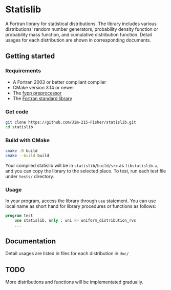 # Statislib

A Fortran library for statistical distributions. The library includes various distributions' random number generators, probability density function or probability mass function, and cumulative distribution function. Detail usages for each distribution are shown in corresponding documents.

## Getting started
### Requirements
- A Fortran 2003 or better compliant compiler
- CMake version 3.14 or newer
- The [fypp preprocessor](https://github.com/aradi/fypp.git)
- The [Fortran standard library](https://github.com/fortran-lang/stdlib.git)
### Get code

``` sh
git clone https://github.com/Jim-215-Fisher/statislib.git
cd statislib
```
### Build with CMake

``` sh
cmake -B build
cmake --build build
```

Your compiled statislib will be in `statislib/build/src` as `libstatislib.a`, and you can copy the library to the selected place. To test, run each test file under `tests/` directory.

### Usage
In your program, access the library through `use` statement. You can use local name as short hand for library procedures or functions as follows:

``` fortran
program test
    use statislib, only : uni => uniform_distribution_rvs
    ...
```

## Documentation

Detail usages are listed in files for each distribution in `doc/`

## TODO

More distributions and functions will be implementated gradually.
